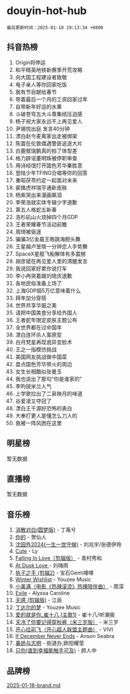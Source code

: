 # douyin-hot-hub

`最后更新时间：2025-01-18 19:13:34 +0800`

## 抖音热榜

1. Origin将停运
1. 和平精英地铁新赛季开荒攻略
1. 向大国工程建设者致敬
1. 电子亲人等你回家吃饭
1. 我有节目献给春节
1. 带着最后一个月的工资回家过年
1. 自带新年好运的水果
1. 斗破苍穹五大斗尊集结压迫感
1. 杨子祝大家永远不上再见爱人
1. 尹锡悦出庭 发言40分钟
1. 漂白赵今麦离家出走被绑架
1. 陈震在伦敦偶遇警匪追逐大片
1. 白鹿敖瑞鹏真的拍了体型差
1. 格力辟谣董明珠被停职审查
1. 用诗经氓打开国色芳华秦胜意
1. 登陆少年TFING合唱等你的回答
1. 重昭茯苓约定一起面对未来
1. 裴擒虎祥瑞亨通新皮肤
1. 杨紫哭出来漫画飙泪
1. 李荣浩就实体专辑少字道歉
1. 第五人格蛇五新春
1. 洛杉矶山火烧掉四个月GDP
1. 王者荣耀春节活动前瞻
1. 周琦被驱逐
1. 骗骗3亿金晨王皓跳海胆头舞
1. 王星越卢昱晓一分钟恋人手势舞
1. SpaceX星舰飞船解体有多震撼
1. 胡彦斌在再见爱人里的清醒发言
1. 我说回家好累你说打车
1. 李小冉哭着跟刘晓庆道歉
1. 各地民俗准备上场了
1. 上海GDP超5万亿意味着什么
1. 拜年加分穿搭
1. 世界共享华服之美
1. 请把中国美食分享给外国人
1. 王者蛇年限定皮肤主题公布
1. 全世界都在过中国年
1. 漂白连环杀人案原型
1. 白月梵星再现诡异变脸术
1. 王之一指模仿挑战
1. 美国网友挑战做中国菜
1. 盘点国色芳华带火的周边
1. 女生长相酷似张曼玉
1. 我也说出了那句“你是谁家的”
1. 李昀锐米兰人气
1. 上学歌拉出了二泉映月的味道
1. 谷爱凌又夺冠了
1. 漂白王千源好恐怖的表白
1. 大奉打更人是懂怎么刀人的
1. 我被一阵风困在这里

## 明星榜

暂无数据

## 直播榜

暂无数据

## 音乐榜

1. [消散对白(圆梦版)](https://sf5-hl-cdn-tos.douyinstatic.com/obj/tos-cn-ve-2774/og4jB5I5IizzoZVAAAzWgBMAsMDWoArfwBOiFs) - 丁禹兮
1. [你的](https://sf5-hl-cdn-tos.douyinstatic.com/obj/tos-cn-ve-2774/oYuIeKf42jB7sEV6B2upMdpYAgfrQWj0FeRegh) - 贺仙人
1. [沈园外2024(一生一世守候)](https://sf6-cdn-tos.douyinstatic.com/obj/tos-cn-ve-2774/oAIYMHGCmKaYKFDd6FZBf9AfMfx1eErAAEJAFH) - 刘兆宇/张德伊玲
1. [Cute](https://sf5-hl-cdn-tos.douyinstatic.com/obj/tos-cn-ve-2774/o4IbIzHWKAAB4wsS5qMBRiiAlEBGTpQRNfFvuo) - Ly
1. [Falling In Love（剪辑版）](https://sf5-hl-cdn-tos.douyinstatic.com/obj/tos-cn-ve-2774/o8ajpA8zzgBPahbBIO8AcKGBLJezFCRd1wfP9f) - 青村秀和
1. [ At Dusk  Love ](https://sf5-hl-cdn-tos.douyinstatic.com/obj/tos-cn-ve-2774/o8CrpCf5CaYgI4ZrtQgMQAFEfuGqNnRSDQAPBc) - 刘嗨雨
1. [执子之手 (剪辑2)](https://sf5-hl-cdn-tos.douyinstatic.com/obj/tos-cn-ve-2774/oUoZLQjCc31XzqsBnBQUNgeKtYPBcgbFDwtfcu) - 宝石Gem\哩哩
1. [Winter Wishlist](https://sf5-hl-cdn-tos.douyinstatic.com/obj/tos-cn-ve-2774/oIIgUOeamCFCVAzxN6MFRLIBlLGpUqQxeeHrLE) - Youzee Music
1. [小美满（电影《热辣滚烫》热辣陪伴曲）](https://sf5-hl-cdn-tos.douyinstatic.com/obj/tos-cn-ve-2774/o0GAn2lSgfZIDUgtevCGDQYnFg4CwnrBaxbTZL) - 周深
1. [Exile](https://sf5-hl-cdn-tos.douyinstatic.com/obj/tos-cn-ve-2774/oYj4gAQTknKE3WW0Je8KGmQ7z1cA4FefwtbufD) - Alyssa Caroline
1. [无感 (剪辑版)](https://sf5-hl-cdn-tos.douyinstatic.com/obj/tos-cn-ve-2774/o0eIsUzJBDlQaQFC5OFlgbMEZC1TFYBftOBn6p) - 江辰
1. [丁达尔的梦](https://sf5-hl-cdn-tos.douyinstatic.com/obj/tos-cn-ve-2774/oMU3WirUZBVQkAC9ccG5P2IQirziZM2RTInUY) - Youzee Music
1. [爱的就是你_崔十八 (主歌1)](https://sf5-hl-cdn-tos.douyinstatic.com/obj/tos-cn-ve-2774/oI5BO5DhFZ6UTcNCnZaOCBLtZ7WIMQGfgnXf5E) - 崔十八/听潮阁
1. [天冷了你要记得穿秋裤（米三岁版）](https://sf5-hl-cdn-tos.douyinstatic.com/obj/tos-cn-ve-2774/oQlIwVIDWiZ6BQilAorS7MA0AgCkQDvcZAdm1) - 米三岁
1. [开心往前飞（开心超人联盟主题曲）](https://sf5-hl-cdn-tos.douyinstatic.com/obj/tos-cn-ve-2774/9d8fb7c82cf1421fb93a9fe925275e0a) - VIVI
1. [If December Never Ends](https://sf5-hl-cdn-tos.douyinstatic.com/obj/tos-cn-ve-2774/oY1IQMoTgCFIBg8RZifyqlBBt1UFgitTYmxeOS) - Anson Seabra
1. [春娇与志明](https://sf5-hl-cdn-tos.douyinstatic.com/obj/tos-cn-ve-2774/e530d8fceb7044b39707d7f9ff54add1) - 街道办,欧阳耀莹
1. [只你(直到幸福能触手可及)](https://sf5-hl-cdn-tos.douyinstatic.com/obj/tos-cn-ve-2774/o0lBkRDzFTeaVSUz3ZZSCBVtZ5DIMQGfgmEAuE) - 颜人中

## 品牌榜

[2025-01-18-brand.md](2025-01-18-brand.md)
